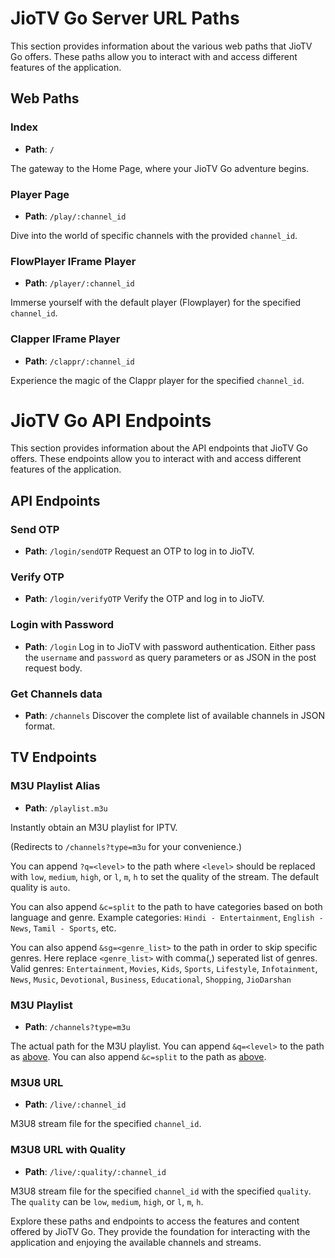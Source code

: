# JioTV Go Server URL Paths

This section provides information about the various web paths that JioTV Go offers. These paths allow you to interact with and access different features of the application.

## Web Paths

### Index

- **Path**: `/`

The gateway to the Home Page, where your JioTV Go adventure begins.

### Player Page

- **Path**: `/play/:channel_id`

Dive into the world of specific channels with the provided `channel_id`.

### FlowPlayer IFrame Player

- **Path**: `/player/:channel_id`

Immerse yourself with the default player (Flowplayer) for the specified `channel_id`.

### Clapper IFrame Player

- **Path**: `/clappr/:channel_id`

Experience the magic of the Clappr player for the specified `channel_id`.

# JioTV Go API Endpoints

This section provides information about the API endpoints that JioTV Go offers. These endpoints allow you to interact with and access different features of the application.

## API Endpoints

### Send OTP

- **Path**: `/login/sendOTP`
Request an OTP to log in to JioTV.

### Verify OTP

- **Path**: `/login/verifyOTP`
Verify the OTP and log in to JioTV.

### Login with Password

- **Path**: `/login`
Log in to JioTV with password authentication. Either pass the `username` and `password` as query parameters or as JSON in the post request body.

### Get Channels data

- **Path**: `/channels`
Discover the complete list of available channels in JSON format.
  

## TV Endpoints

### M3U Playlist Alias

- **Path**: `/playlist.m3u`

Instantly obtain an M3U playlist for IPTV. 
 
(Redirects to `/channels?type=m3u` for your convenience.) 
  
You can append `?q=<level>` to the path where `<level>` should be replaced with `low`, `medium`, `high`, or `l`, `m`, `h` to set the quality of the stream. The default quality is `auto`.

You can also append `&c=split` to the path to have categories based on both language and genre. Example categories: `Hindi - Entertainment`, `English - News`, `Tamil - Sports`, etc.

You can also append `&sg=<genre_list>` to the path in order to skip specific genres. Here replace `<genre_list>` with comma(,) seperated list of genres.
Valid genres: `Entertainment`, `Movies`, `Kids`, `Sports`, `Lifestyle`, `Infotainment`, `News`, `Music`, `Devotional`, `Business`, `Educational`, `Shopping`, `JioDarshan`

### M3U Playlist

- **Path**: `/channels?type=m3u`

The actual path for the M3U playlist. You can append `&q=<level>` to the path as [above](#m3u-playlist-alias). You can also append `&c=split` to the path as [above](#m3u-playlist-alias).

### M3U8 URL

- **Path**: `/live/:channel_id`

M3U8 stream file for the specified `channel_id`.

### M3U8 URL with Quality

- **Path**: `/live/:quality/:channel_id`

M3U8 stream file for the specified `channel_id` with the specified `quality`. The `quality` can be `low`, `medium`, `high`, or `l`, `m`, `h`.


Explore these paths and endpoints to access the features and content offered by JioTV Go. They provide the foundation for interacting with the application and enjoying the available channels and streams.
